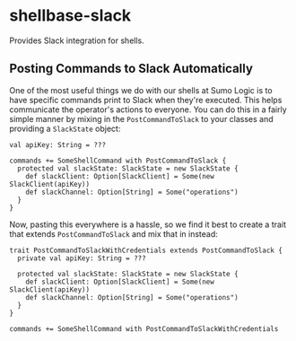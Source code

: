 # shellbase-slack
Provides Slack integration for shells.

## Posting Commands to Slack Automatically
One of the most useful things we do with our shells at Sumo Logic is to have specific commands print to Slack when they're executed.  This helps communicate the operator's actions to everyone.  You can do this in a fairly simple manner by mixing in the `PostCommandToSlack` to your classes and providing a `SlackState` object:

```
val apiKey: String = ???

commands += SomeShellCommand with PostCommandToSlack {
  protected val slackState: SlackState = new SlackState {
    def slackClient: Option[SlackClient] = Some(new SlackClient(apiKey))
    def slackChannel: Option[String] = Some("operations")
  }
}
```

Now, pasting this everywhere is a hassle, so we find it best to create a trait that extends `PostCommandToSlack` and mix that in instead:

```
trait PostCommandToSlackWithCredentials extends PostCommandToSlack {
  private val apiKey: String = ???

  protected val slackState: SlackState = new SlackState {
    def slackClient: Option[SlackClient] = Some(new SlackClient(apiKey))
    def slackChannel: Option[String] = Some("operations")
  }
}

commands += SomeShellCommand with PostCommandToSlackWithCredentials
```
